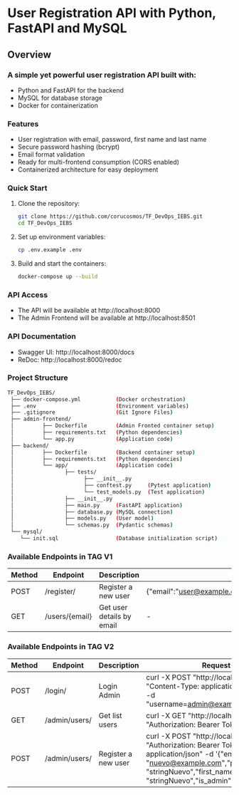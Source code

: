 # User Registration API with Python, FastAPI and MySQL
## Overview

### A simple yet powerful user registration API built with:
* Python and FastAPI for the backend
* MySQL for database storage
* Docker for containerization

### Features
* User registration with email, password, first name and last name
* Secure password hashing (bcrypt)
* Email format validation
* Ready for multi-frontend consumption (CORS enabled)
* Containerized architecture for easy deployment

### Quick Start
1. Clone the repository:
    ```bash
    git clone https://github.com/corucosmos/TF_DevOps_IEBS.git
    cd TF_DevOps_IEBS
    ```
2. Set up environment variables:
    ```bash
    cp .env.example .env
    ```

3. Build and start the containers:
    ```bash
    docker-compose up --build
    ```
### API Access
* The API will be available at http://localhost:8000
* The Admin Frontend will be available at http://localhost:8501

### API Documentation
* Swagger UI: http://localhost:8000/docs
* ReDoc: http://localhost:8000/redoc

### Project Structure
```bash
TF_DevOps_IEBS/
 ├── docker-compose.yml           (Docker orchestration)
 ├── .env                         (Environment variables)
 ├── .gitignore                   (Git Ignore Files)
 ├── admin-frontend/
 │         ├── Dockerfile         (Admin Fronted container setup)
 │         ├── requirements.txt   (Python dependencies)
 │         └── app.py             (Application code)
 ├── backend/
 │         ├── Dockerfile         (Backend container setup)
 │         ├── requirements.txt   (Python dependencies)
 │         └── app/               (Application code)
 │                ├── tests/  
 │                      ├── __init__.py
 │                      ├── conftest.py     (Pytest application)
 │                      └── test_models.py  (Test application)
 │                ├── __init__.py
 │                ├── main.py     (FastAPI application)
 │                ├── database.py (MySQL connection)
 │                ├── models.py   (User model)
 │                └── schemas.py  (Pydantic schemas)
 └── mysql/
    └── init.sql                  (Database initialization script)
```



### Available Endpoints in TAG V1
Method|Endpoint|Description|Request Body Example
------|--------|-----------|--------------------
POST|/register/|Register a new user|{"email":"user@example.com","password":"securePass123","first_name":"John","last_name":"Doe"}
GET|/users/{email}|	Get user details by email|	-

### Available Endpoints in TAG V2
Method|Endpoint|Description|Request Body Example
------|--------|-----------|--------------------
POST|/login/|Login Admin|curl -X POST "http://localhost:8000/login/" -H "Content-Type: application/x-www-form-urlencoded" -d "username=admin@example.com&password=password"
GET|/admin/users/|Get list users|curl -X GET "http://localhost:8000/admin/users/" -H "Authorization: Bearer Token"
POST|/admin/users/|Register a new user| curl -X POST "http://locahost:8000/admin/users/" -H "Authorization: Bearer Token" -H "Content-Type: application/json" -d '{"email": "nuevo@example.com","password": "stringNuevo","first_name": "stringNuevo","last_name": "stringNuevo","is_admin": false}'

